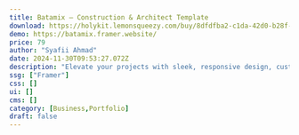 ```yaml
---
title: Batamix — Construction & Architect Template
download: https://holykit.lemonsqueezy.com/buy/8dfdfba2-c1da-42d0-b28f-50195a057a45
demo: https://batamix.framer.website/
price: 79
author: "Syafii Ahmad"
date: 2024-11-30T09:53:27.072Z
description: "Elevate your projects with sleek, responsive design, customizable features, and seamless performance. Perfect for architects, builders, and construction companies aiming for a professional online presence."
ssg: ["Framer"]
css: []
ui: []
cms: []
category: [Business,Portfolio]
draft: false
---
```

